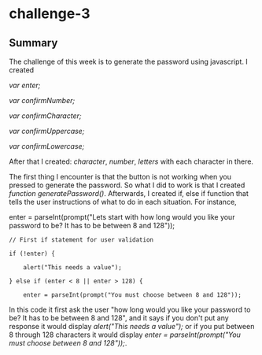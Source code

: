 # challenge-3

## Summary

The challenge of this week is to generate the password using javascript.  I created 

_var enter;_

_var confirmNumber;_

_var confirmCharacter;_

_var confirmUppercase;_

_var confirmLowercase;_

After that I created: _character_, _number_, _letters_ with each character in there.

The first thing I encounter is that the button is not working when you pressed to generate the password.  So what I did to work is that I created _function generatePassword()_.  Afterwards, I created if, else if function that tells the user instructions of what to do in each situation.  For instance, 

enter = parseInt(prompt("Lets start with how long would you like your password to be? It has to be between 8 and 128"));

    // First if statement for user validation

    if (!enter) {

        alert("This needs a value");

    } else if (enter < 8 || enter > 128) {

        enter = parseInt(prompt("You must choose between 8 and 128"));

In this code it first ask the user "how long would you like your password to be? It has to be between 8 and 128", and it says if you don't put any response it would display _alert("This needs a value");_ or if you put between 8 through 128 characters it would display _enter = parseInt(prompt("You must choose between 8 and 128"));_.
